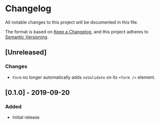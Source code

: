 # Changelog

All notable changes to this project will be documented in this file.

The format is based on [Keep a Changelog](https://keepachangelog.com/en/1.0.0/),
and this project adheres to [Semantic Versioning](https://semver.org/spec/v2.0.0.html).

## [Unreleased]
### Changes
* `Form` no longer automatically adds `noValidate` on its `<form />` element.

## [0.1.0] - 2019-09-20
### Added
* Initial release
